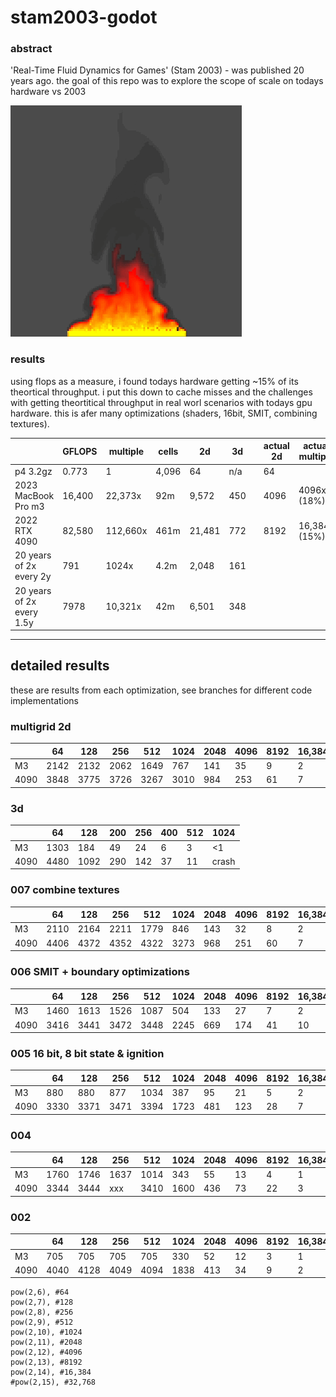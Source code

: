 # stam2003-godot

### abstract
'Real-Time Fluid Dynamics for Games' (Stam 2003) - was published 20 years ago. the goal of this repo was to explore the scope of scale on todays hardware vs 2003

![fire](images/007_squareb.gif)


### results
using flops as a measure, i found todays hardware getting ~15% of its theortical throughput. i put this down to cache misses and the challenges with getting theortitical throughput in real worl scenarios with todays gpu hardware. this is afer many optimizations (shaders, 16bit, SMIT, combining textures). 

| | GFLOPS | multiple | cells | 2d | 3d | | actual 2d | actual multiple |
|-|-|-|-|-|-|-|-|-|
| p4 3.2gz | 0.773 | 1 |  4,096 | 64 | n/a | | 64
| 2023 MacBook Pro m3 | 16,400 | 22,373x | 92m | 9,572 | 450 | | 4096 | 4096x (18%)
| 2022 RTX 4090 | 82,580 | 112,660x | 461m | 21,481 | 772 | | 8192 | 16,384x (15%)
| 20 years of 2x every 2y | 791 | 1024x | 4.2m | 2,048 | 161
| 20 years of 2x every 1.5y | 7978 | 10,321x | 42m | 6,501 | 348

-----

## detailed results

these are results from each optimization, see branches for different code implementations


### multigrid 2d
| | 64 | 128 | 256 | 512 | 1024 | 2048 | 4096 | 8192 | 16,384  | 32,768 |
|-|-|-|-|-|-|-|-|-|-|-|
|M3| 2142 | 2132 | 2062 | 1649 | 767 | 141 |35 | 9 | 2 | xxx |
|4090| 3848 | 3775 | 3726 | 3267 | 3010 | 984 | 253 | 61 | 7 | xxx |


### 3d
| | 64 | 128 | 200| 256 | 400 | 512 | 1024 | 
|-|-|-|-|-|-|-|-|
|M3| 1303 | 184 | 49 | 24 | 6 | 3 | <1 | 
|4090| 4480 | 1092 | 290 |142 | 37 | 11 | crash | 


### 007 combine textures
| | 64 | 128 | 256 | 512 | 1024 | 2048 | 4096 | 8192 | 16,384  | 32,768 |
|-|-|-|-|-|-|-|-|-|-|-|
|M3| 2110 | 2164 | 2211 | 1779 | 846 | 143 | 32 | 8 | 2 | xxx |
|4090| 4406 | 4372 | 4352 | 4322 | 3273 | 968 | 251 | 60 | 7 | xxx |


### 006 SMIT + boundary optimizations
| | 64 | 128 | 256 | 512 | 1024 | 2048 | 4096 | 8192 | 16,384  | 32,768 |
|-|-|-|-|-|-|-|-|-|-|-|
|M3| 1460 | 1613 | 1526 | 1087 | 504 | 133 | 27 | 7 | 2 | xxx |
|4090| 3416 | 3441 | 3472 | 3448 | 2245 | 669 | 174 | 41 | 10 | xxx |

### 005 16 bit, 8 bit state & ignition
| | 64 | 128 | 256 | 512 | 1024 | 2048 | 4096 | 8192 | 16,384  | 32,768 |
|-|-|-|-|-|-|-|-|-|-|-|
|M3| 880 | 880 | 877 | 1034 | 387 | 95 | 21 | 5 | 2 | xxx |
|4090| 3330 | 3371 | 3471 | 3394 | 1723 | 481 | 123 | 28 | 7 | xxx |


### 004

| | 64 | 128 | 256 | 512 | 1024 | 2048 | 4096 | 8192 | 16,384  | 32,768 |
|-|-|-|-|-|-|-|-|-|-|-|
|M3| 1760 | 1746 | 1637 | 1014 | 343 | 55 | 13 | 4 | 1 | xxx |
|4090| 3344 | 3444 | xxx | 3410 | 1600 | 436 | 73 | 22 | 3 | xxx |


### 002

| | 64 | 128 | 256 | 512 | 1024 | 2048 | 4096 | 8192 | 16,384  | 32,768 |
|-|-|-|-|-|-|-|-|-|-|-|
|M3| 705 | 705 | 705 | 705 | 330 | 52 | 12 | 3 | 1 | crash |
|4090| 4040 | 4128 | 4049 | 4094 | 1838 | 413 | 34 | 9 | 2 | crash |



	pow(2,6), #64
	pow(2,7), #128
	pow(2,8), #256
	pow(2,9), #512
	pow(2,10), #1024
	pow(2,11), #2048
	pow(2,12), #4096
	pow(2,13), #8192
	pow(2,14), #16,384
	#pow(2,15), #32,768